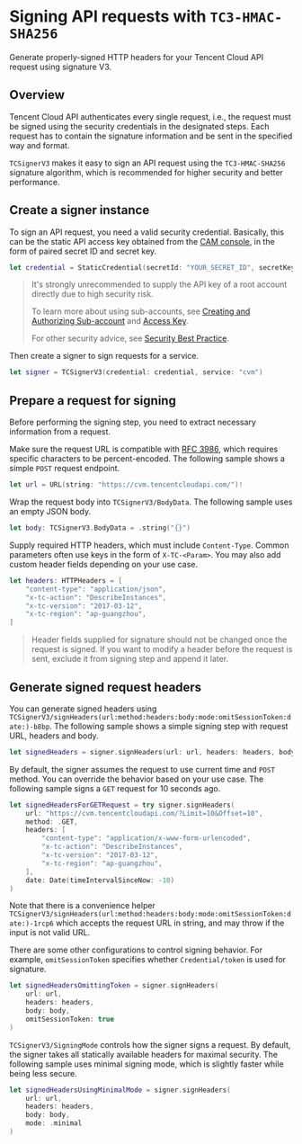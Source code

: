 # Signing API requests with `TC3-HMAC-SHA256`

Generate properly-signed HTTP headers for your Tencent Cloud API request using signature V3.

## Overview

Tencent Cloud API authenticates every single request, i.e., the request must be signed using the security credentials in the designated steps. Each request has to contain the signature information and be sent in the specified way and format.

``TCSignerV3`` makes it easy to sign an API request using the `TC3-HMAC-SHA256` signature algorithm, which is recommended for higher security and better performance.

## Create a signer instance

To sign an API request, you need a valid security credential. Basically, this can be the static API access key obtained from the [CAM console](https://console.tencentcloud.com/cam/capi), in the form of paired secret ID and secret key.

```swift
let credential = StaticCredential(secretId: "YOUR_SECRET_ID", secretKey: "YOUR_SECRET_KEY")
```

> It's strongly unrecommended to supply the API key of a root account directly due to high security risk.
>
> To learn more about using sub-accounts, see [Creating and Authorizing Sub-account](https://www.tencentcloud.com/document/product/598/40985) and [Access Key](https://www.tencentcloud.com/document/product/598/32675).
>
> For other security advice, see [Security Best Practice](https://www.tencentcloud.com/document/product/598/10592).

Then create a signer to sign requests for a service.

```swift
let signer = TCSignerV3(credential: credential, service: "cvm")
```

## Prepare a request for signing

Before performing the signing step, you need to extract necessary information from a request.

Make sure the request URL is compatible with [RFC 3986](https://www.rfc-editor.org/rfc/rfc3986), which requires specific characters to be percent-encoded. The following sample shows a simple `POST` request endpoint.

```swift
let url = URL(string: "https://cvm.tencentcloudapi.com/")!
```

Wrap the request body into ``TCSignerV3/BodyData``. The following sample uses an empty JSON body.

```swift
let body: TCSignerV3.BodyData = .string("{}")
```

Supply required HTTP headers, which must include `Content-Type`. Common parameters often use keys in the form of `X-TC-<Param>`. You may also add custom header fields depending on your use case. 

```swift
let headers: HTTPHeaders = [
    "content-type": "application/json",
    "x-tc-action": "DescribeInstances",
    "x-tc-version": "2017-03-12",
    "x-tc-region": "ap-guangzhou",
]
```

> Header fields supplied for signature should not be changed once the request is signed. If you want to modify a header before the request is sent, exclude it from signing step and append it later.

## Generate signed request headers

You can generate signed headers using ``TCSignerV3/signHeaders(url:method:headers:body:mode:omitSessionToken:date:)-b8bp``. The following sample shows a simple signing step with request URL, headers and body.

```swift
let signedHeaders = signer.signHeaders(url: url, headers: headers, body: body)
```

By default, the signer assumes the request to use current time and `POST` method. You can override the behavior based on your use case. The following sample signs a `GET` request for 10 seconds ago.

```swift
let signedHeadersForGETRequest = try signer.signHeaders(
    url: "https://cvm.tencentcloudapi.com/?Limit=10&Offset=10",
    method: .GET,
    headers: [
        "content-type": "application/x-www-form-urlencoded",
        "x-tc-action": "DescribeInstances",
        "x-tc-version": "2017-03-12",
        "x-tc-region": "ap-guangzhou",
    ],
    date: Date(timeIntervalSinceNow: -10)
)
```

Note that there is a convenience helper ``TCSignerV3/signHeaders(url:method:headers:body:mode:omitSessionToken:date:)-1rcp6`` which accepts the request URL in string, and may throw if the input is not valid URL.

There are some other configurations to control signing behavior. For example, `omitSessionToken` specifies whether ``Credential/token`` is used for signature.

```swift
let signedHeadersOmittingToken = signer.signHeaders(
    url: url,
    headers: headers,
    body: body,
    omitSessionToken: true
)
```

``TCSignerV3/SigningMode`` controls how the signer signs a request. By default, the signer takes all statically available headers for maximal security. The following sample uses minimal signing mode, which is slightly faster while being less secure.

```swift
let signedHeadersUsingMinimalMode = signer.signHeaders(
    url: url,
    headers: headers,
    body: body,
    mode: .minimal
)
```
